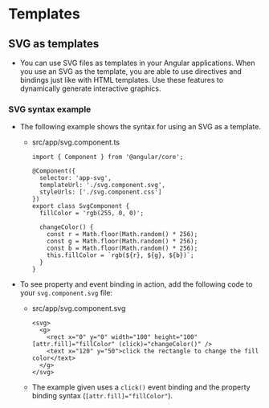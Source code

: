# Templates

## SVG as templates

- You can use SVG files as templates in your Angular applications. When you use an SVG as the template, you are able to use directives and bindings just like with HTML templates. Use these features to dynamically generate interactive graphics.

### SVG syntax example

- The following example shows the syntax for using an SVG as a template.

  - src/app/svg.component.ts

    ```
    import { Component } from '@angular/core';

    @Component({
      selector: 'app-svg',
      templateUrl: './svg.component.svg',
      styleUrls: ['./svg.component.css']
    })
    export class SvgComponent {
      fillColor = 'rgb(255, 0, 0)';

      changeColor() {
        const r = Math.floor(Math.random() * 256);
        const g = Math.floor(Math.random() * 256);
        const b = Math.floor(Math.random() * 256);
        this.fillColor = `rgb(${r}, ${g}, ${b})`;
      }
    }
    ```

- To see property and event binding in action, add the following code to your `svg.component.svg` file:

  - src/app/svg.component.svg

    ```
    <svg>
      <g>
        <rect x="0" y="0" width="100" height="100" [attr.fill]="fillColor" (click)="changeColor()" />
        <text x="120" y="50">click the rectangle to change the fill color</text>
      </g>
    </svg>
    ```

  - The example given uses a `click()` event binding and the property binding syntax (`[attr.fill]="fillColor"`).
